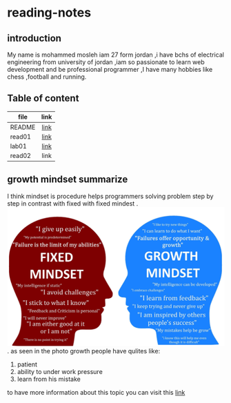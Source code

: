 # reading-notes
## introduction

My name is mohammed mosleh iam 27 form jordan ,i have bchs of electrical engineering from university of jordan  ,iam so passionate to learn web development and be professional programmer ,I have many hobbies like chess ,football and running.

## Table of content

| file   |      link      | 
|----------|:-------------:|
| README |[link](README.md)| 
| read01 |[link](read01.md)|   
| lab01  |[link](lab01.md)| 
| read02|link| 





## growth mindset summarize
I think mindset is procedure helps programmers solving problem step by step in contrast with fixed with fixed mindest .
![fixed mind vs growth mind](1_6tmkrsxMAYNQST-YjAAAlA.jpeg).
as seen in the photo growth people have qulites like:
1. patient
2. ability to under work pressure 
3. learn from his mistake

to have more information about this topic you can visit this [link](https://www.brainpickings.org/2014/01/29/carol-dweck-mindset/)
